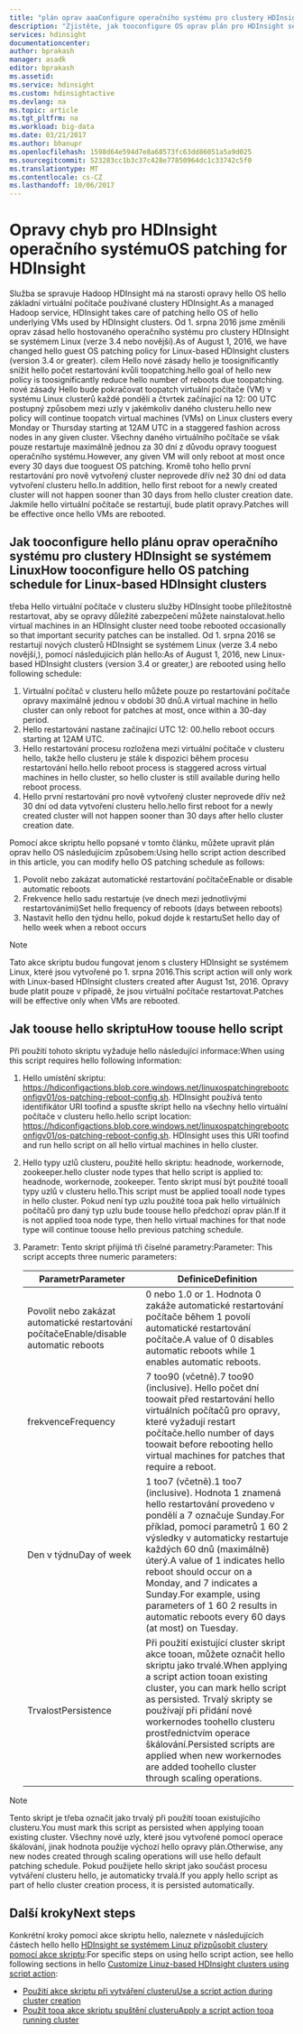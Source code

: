 ```yaml
---
title: "plán oprav aaaConfigure operačního systému pro clustery HDInsight se systémem Linux - Azure | Microsoft Docs"
description: "Zjistěte, jak tooconfigure OS oprav plán pro HDInsight se systémem Linux clusterů."
services: hdinsight
documentationcenter: 
author: bprakash
manager: asadk
editor: bprakash
ms.assetid: 
ms.service: hdinsight
ms.custom: hdinsightactive
ms.devlang: na
ms.topic: article
ms.tgt_pltfrm: na
ms.workload: big-data
ms.date: 03/21/2017
ms.author: bhanupr
ms.openlocfilehash: 1598d64e594d7e8a68573fc63dd86051a5a9d025
ms.sourcegitcommit: 523283cc1b3c37c428e77850964dc1c33742c5f0
ms.translationtype: MT
ms.contentlocale: cs-CZ
ms.lasthandoff: 10/06/2017
---
```

# <a name="os-patching-for-hdinsight"></a><span data-ttu-id="10010-103">Opravy chyb pro HDInsight operačního systému</span><span class="sxs-lookup"><span data-stu-id="10010-103">OS patching for HDInsight</span></span> 
<span data-ttu-id="10010-104">Služba se spravuje Hadoop HDInsight má na starosti opravy hello OS hello základní virtuální počítače používané clustery HDInsight.</span><span class="sxs-lookup"><span data-stu-id="10010-104">As a managed Hadoop service, HDInsight takes care of patching hello OS of hello underlying VMs used by HDInsight clusters.</span></span> <span data-ttu-id="10010-105">Od 1. srpna 2016 jsme změnili oprav zásad hello hostovaného operačního systému pro clustery HDInsight se systémem Linux (verze 3.4 nebo novější).</span><span class="sxs-lookup"><span data-stu-id="10010-105">As of August 1, 2016, we have changed hello guest OS patching policy for Linux-based HDInsight clusters (version 3.4 or greater).</span></span> <span data-ttu-id="10010-106">cílem Hello nové zásady hello je toosignificantly snížit hello počet restartování kvůli toopatching.</span><span class="sxs-lookup"><span data-stu-id="10010-106">hello goal of hello new policy is toosignificantly reduce hello number of reboots due toopatching.</span></span> <span data-ttu-id="10010-107">nové zásady Hello bude pokračovat toopatch virtuální počítače (VM) v systému Linux clusterů každé pondělí a čtvrtek začínající na 12: 00 UTC postupný způsobem mezi uzly v jakémkoliv daného clusteru.</span><span class="sxs-lookup"><span data-stu-id="10010-107">hello new policy will continue toopatch virtual machines (VMs) on Linux clusters every Monday or Thursday starting at 12AM UTC in a staggered fashion across nodes in any given cluster.</span></span> <span data-ttu-id="10010-108">Všechny daného virtuálního počítače se však pouze restartuje maximálně jednou za 30 dní z důvodu opravy tooguest operačního systému.</span><span class="sxs-lookup"><span data-stu-id="10010-108">However, any given VM will only reboot at most once every 30 days due tooguest OS patching.</span></span> <span data-ttu-id="10010-109">Kromě toho hello první restartování pro nově vytvořený cluster neprovede dřív než 30 dní od data vytvoření clusteru hello.</span><span class="sxs-lookup"><span data-stu-id="10010-109">In addition, hello first reboot for a newly created cluster will not happen sooner than 30 days from hello cluster creation date.</span></span> <span data-ttu-id="10010-110">Jakmile hello virtuální počítače se restartují, bude platit opravy.</span><span class="sxs-lookup"><span data-stu-id="10010-110">Patches will be effective once hello VMs are rebooted.</span></span>

## <a name="how-tooconfigure-hello-os-patching-schedule-for-linux-based-hdinsight-clusters"></a><span data-ttu-id="10010-111">Jak tooconfigure hello plánu oprav operačního systému pro clustery HDInsight se systémem Linux</span><span class="sxs-lookup"><span data-stu-id="10010-111">How tooconfigure hello OS patching schedule for Linux-based HDInsight clusters</span></span>
<span data-ttu-id="10010-112">třeba Hello virtuální počítače v clusteru služby HDInsight toobe příležitostně restartovat, aby se opravy důležité zabezpečení můžete nainstalovat.</span><span class="sxs-lookup"><span data-stu-id="10010-112">hello virtual machines in an HDInsight cluster need toobe rebooted occasionally so that important security patches can be installed.</span></span> <span data-ttu-id="10010-113">Od 1. srpna 2016 se restartují nových clusterů HDInsight se systémem Linux (verze 3.4 nebo novější,), pomocí následujících plán hello:</span><span class="sxs-lookup"><span data-stu-id="10010-113">As of August 1, 2016, new Linux-based HDInsight clusters (version 3.4 or greater,) are rebooted using hello following schedule:</span></span>

1. <span data-ttu-id="10010-114">Virtuální počítač v clusteru hello můžete pouze po restartování počítače opravy maximálně jednou v období 30 dnů.</span><span class="sxs-lookup"><span data-stu-id="10010-114">A virtual machine in hello cluster can only reboot for patches at most, once within a 30-day period.</span></span>
2. <span data-ttu-id="10010-115">Hello restartování nastane začínající UTC 12: 00.</span><span class="sxs-lookup"><span data-stu-id="10010-115">hello reboot occurs starting at 12AM UTC.</span></span>
3. <span data-ttu-id="10010-116">Hello restartování procesu rozložena mezi virtuální počítače v clusteru hello, takže hello clusteru je stále k dispozici během procesu restartování hello.</span><span class="sxs-lookup"><span data-stu-id="10010-116">hello reboot process is staggered across virtual machines in hello cluster, so hello cluster is still available during hello reboot process.</span></span>
4. <span data-ttu-id="10010-117">Hello první restartování pro nově vytvořený cluster neprovede dřív než 30 dní od data vytvoření clusteru hello.</span><span class="sxs-lookup"><span data-stu-id="10010-117">hello first reboot for a newly created cluster will not happen sooner than 30 days after hello cluster creation date.</span></span>

<span data-ttu-id="10010-118">Pomocí akce skriptu hello popsané v tomto článku, můžete upravit plán oprav hello OS následujícím způsobem:</span><span class="sxs-lookup"><span data-stu-id="10010-118">Using hello script action described in this article, you can modify hello OS patching schedule as follows:</span></span>
1. <span data-ttu-id="10010-119">Povolit nebo zakázat automatické restartování počítače</span><span class="sxs-lookup"><span data-stu-id="10010-119">Enable or disable automatic reboots</span></span>
2. <span data-ttu-id="10010-120">Frekvence hello sadu restartuje (ve dnech mezi jednotlivými restartováními)</span><span class="sxs-lookup"><span data-stu-id="10010-120">Set hello frequency of reboots (days between reboots)</span></span>
3. <span data-ttu-id="10010-121">Nastavit hello den týdnu hello, pokud dojde k restartu</span><span class="sxs-lookup"><span data-stu-id="10010-121">Set hello day of hello week when a reboot occurs</span></span>

> [!NOTE]
> <span data-ttu-id="10010-122">Tato akce skriptu budou fungovat jenom s clustery HDInsight se systémem Linux, které jsou vytvořené po 1. srpna 2016.</span><span class="sxs-lookup"><span data-stu-id="10010-122">This script action will only work with Linux-based HDInsight clusters created after August 1st, 2016.</span></span> <span data-ttu-id="10010-123">Opravy bude platit pouze v případě, že jsou virtuální počítače restartovat.</span><span class="sxs-lookup"><span data-stu-id="10010-123">Patches will be effective only when VMs are rebooted.</span></span> 
>

## <a name="how-toouse-hello-script"></a><span data-ttu-id="10010-124">Jak toouse hello skriptu</span><span class="sxs-lookup"><span data-stu-id="10010-124">How toouse hello script</span></span> 

<span data-ttu-id="10010-125">Při použití tohoto skriptu vyžaduje hello následující informace:</span><span class="sxs-lookup"><span data-stu-id="10010-125">When using this script requires hello following information:</span></span>
1. <span data-ttu-id="10010-126">Hello umístění skriptu: https://hdiconfigactions.blob.core.windows.net/linuxospatchingrebootconfigv01/os-patching-reboot-config.sh.  HDInsight používá tento identifikátor URI toofind a spusťte skript hello na všechny hello virtuální počítače v clusteru hello.</span><span class="sxs-lookup"><span data-stu-id="10010-126">hello script location: https://hdiconfigactions.blob.core.windows.net/linuxospatchingrebootconfigv01/os-patching-reboot-config.sh.  HDInsight uses this URI toofind and run hello script on all hello virtual machines in hello cluster.</span></span>
  
2. <span data-ttu-id="10010-127">Hello typy uzlů clusteru, použité hello skriptu: headnode, workernode, zookeeper.</span><span class="sxs-lookup"><span data-stu-id="10010-127">hello cluster node types that hello script is applied to: headnode, workernode, zookeeper.</span></span> <span data-ttu-id="10010-128">Tento skript musí být použité tooall typy uzlů v clusteru hello.</span><span class="sxs-lookup"><span data-stu-id="10010-128">This script must be applied tooall node types in hello cluster.</span></span> <span data-ttu-id="10010-129">Pokud není typ uzlu použité tooa pak hello virtuálních počítačů pro daný typ uzlu bude toouse hello předchozí oprav plán.</span><span class="sxs-lookup"><span data-stu-id="10010-129">If it is not applied tooa node type, then hello virtual machines for that node type will continue toouse hello previous patching schedule.</span></span>


3.  <span data-ttu-id="10010-130">Parametr: Tento skript přijímá tři číselné parametry:</span><span class="sxs-lookup"><span data-stu-id="10010-130">Parameter: This script accepts three numeric parameters:</span></span>

    | <span data-ttu-id="10010-131">Parametr</span><span class="sxs-lookup"><span data-stu-id="10010-131">Parameter</span></span> | <span data-ttu-id="10010-132">Definice</span><span class="sxs-lookup"><span data-stu-id="10010-132">Definition</span></span> |
    | --- | --- |
    | <span data-ttu-id="10010-133">Povolit nebo zakázat automatické restartování počítače</span><span class="sxs-lookup"><span data-stu-id="10010-133">Enable/disable automatic reboots</span></span> |<span data-ttu-id="10010-134">0 nebo 1.</span><span class="sxs-lookup"><span data-stu-id="10010-134">0 or 1.</span></span> <span data-ttu-id="10010-135">Hodnota 0 zakáže automatické restartování počítače během 1 povolí automatické restartování počítače.</span><span class="sxs-lookup"><span data-stu-id="10010-135">A value of 0 disables automatic reboots while 1 enables automatic reboots.</span></span> |
    | <span data-ttu-id="10010-136">frekvence</span><span class="sxs-lookup"><span data-stu-id="10010-136">Frequency</span></span> |<span data-ttu-id="10010-137">7 too90 (včetně).</span><span class="sxs-lookup"><span data-stu-id="10010-137">7 too90 (inclusive).</span></span> <span data-ttu-id="10010-138">Hello počet dní toowait před restartování hello virtuálních počítačů pro opravy, které vyžadují restart počítače.</span><span class="sxs-lookup"><span data-stu-id="10010-138">hello number of days toowait before rebooting hello virtual machines for patches that require a reboot.</span></span> |
    | <span data-ttu-id="10010-139">Den v týdnu</span><span class="sxs-lookup"><span data-stu-id="10010-139">Day of week</span></span> |<span data-ttu-id="10010-140">1 too7 (včetně).</span><span class="sxs-lookup"><span data-stu-id="10010-140">1 too7 (inclusive).</span></span> <span data-ttu-id="10010-141">Hodnota 1 znamená hello restartování provedeno v pondělí a 7 označuje Sunday.For příklad, pomocí parametrů 1 60 2 výsledky v automaticky restartuje každých 60 dnů (maximálně) úterý.</span><span class="sxs-lookup"><span data-stu-id="10010-141">A value of 1 indicates hello reboot should occur on a Monday, and 7 indicates a Sunday.For example, using parameters of 1 60 2 results in automatic reboots every 60 days (at most) on Tuesday.</span></span> |
    | <span data-ttu-id="10010-142">Trvalost</span><span class="sxs-lookup"><span data-stu-id="10010-142">Persistence</span></span> |<span data-ttu-id="10010-143">Při použití existující cluster skript akce tooan, můžete označit hello skriptu jako trvalé.</span><span class="sxs-lookup"><span data-stu-id="10010-143">When applying a script action tooan existing cluster, you can mark hello script as persisted.</span></span> <span data-ttu-id="10010-144">Trvalý skripty se používají při přidání nové workernodes toohello clusteru prostřednictvím operace škálování.</span><span class="sxs-lookup"><span data-stu-id="10010-144">Persisted scripts are applied when new workernodes are added toohello cluster through scaling operations.</span></span> |

> [!NOTE]
> <span data-ttu-id="10010-145">Tento skript je třeba označit jako trvalý při použití tooan existujícího clusteru.</span><span class="sxs-lookup"><span data-stu-id="10010-145">You must mark this script as persisted when applying tooan existing cluster.</span></span> <span data-ttu-id="10010-146">Všechny nové uzly, které jsou vytvořené pomocí operace škálování, jinak hodnota použije výchozí hello opravy plán.</span><span class="sxs-lookup"><span data-stu-id="10010-146">Otherwise, any new nodes created through scaling      operations will use hello default patching schedule.</span></span>
<span data-ttu-id="10010-147">Pokud použijete hello skript jako součást procesu vytváření clusteru hello, je automaticky trvalá.</span><span class="sxs-lookup"><span data-stu-id="10010-147">If you apply hello script as part of hello cluster creation process, it is persisted automatically.</span></span>
>

## <a name="next-steps"></a><span data-ttu-id="10010-148">Další kroky</span><span class="sxs-lookup"><span data-stu-id="10010-148">Next steps</span></span>

<span data-ttu-id="10010-149">Konkrétní kroky pomocí akce skriptu hello, naleznete v následujících částech hello hello [HDInsight se systémem Linuz přizpůsobit clustery pomocí akce skriptu](hdinsight-hadoop-customize-cluster-linux.md):</span><span class="sxs-lookup"><span data-stu-id="10010-149">For specific steps on using hello script action, see hello following sections in hello [Customize Linuz-based HDInsight clusters using script action](hdinsight-hadoop-customize-cluster-linux.md):</span></span>

* [<span data-ttu-id="10010-150">Použití akce skriptu při vytváření clusteru</span><span class="sxs-lookup"><span data-stu-id="10010-150">Use a script action during cluster creation</span></span>](hdinsight-hadoop-customize-cluster-linux.md#use-a-script-action-during-cluster-creation)
* [<span data-ttu-id="10010-151">Použít tooa akce skriptu spuštění clusteru</span><span class="sxs-lookup"><span data-stu-id="10010-151">Apply a script action tooa running cluster</span></span>](hdinsight-hadoop-customize-cluster-linux.md#apply-a-script-action-to-a-running-cluster)
